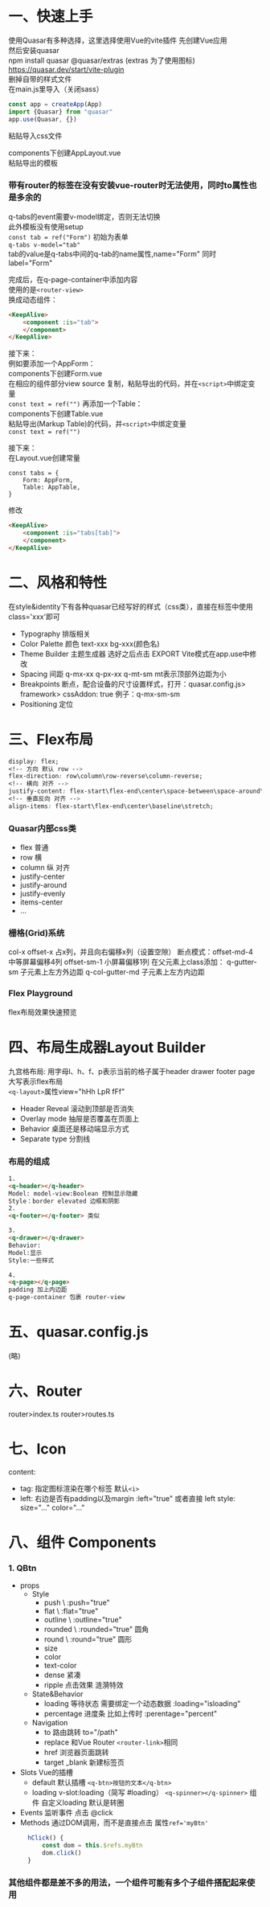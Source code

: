 # 一、快速上手
使用Quasar有多种选择，这里选择使用Vue的vite插件
先创建Vue应用  
然后安装quasar  
npm install quasar @quasar/extras (extras 为了使用图标)  
https://quasar.dev/start/vite-plugin  
删掉自带的样式文件  
在main.js里导入（关闭sass） 
``` typescript
const app = createApp(App)  
import {Quasar} from "quasar"  
app.use(Quasar, {})  
```
粘贴导入css文件  

components下创建AppLayout.vue  
粘贴导出的模板  
### 带有router的标签在没有安装vue-router时无法使用，同时to属性也是多余的


q-tabs的event需要v-model绑定，否则无法切换  
此外模板没有使用setup  
`const tab = ref("Form")` 初始为表单  
`q-tabs v-model="tab"`  
tab的value是q-tabs中间的q-tab的name属性,name="Form" 同时 label="Form"  

完成后，在q-page-container中添加内容  
使用的是`<router-view>`  
换成动态组件：  
```html
<KeepAlive>
    <component :is="tab">
    </component>
</KeepAlive>
```
接下来：  
例如要添加一个AppForm：  
components下创建Form.vue  
在相应的组件部分view source 复制，粘贴导出的代码，并在`<script>`中绑定变量  
`const text = ref("")`
再添加一个Table：  
components下创建Table.vue  
粘贴导出(Markup Table)的代码，并`<script>`中绑定变量  
`const text = ref("")`  

接下来：  
在Layout.vue创建常量  
```
const tabs = {
    Form: AppForm,
    Table: AppTable,
}
```
修改  
```html
<KeepAlive>
    <component :is="tabs[tab]">
    </component>
</KeepAlive>
```

# 二、风格和特性
在style&identity下有各种quasar已经写好的样式（css类），直接在标签中使用class='xxx'即可
- Typography 排版相关
- Color Palette 颜色 text-xxx bg-xxx(颜色名)
- Theme Builder 主题生成器 选好之后点击 EXPORT Vite模式在app.use中修改
- Spacing 间距 q-mx-xx q-px-xx q-mt-sm mt表示顶部外边距为小
- Breakpoints 断点，配合设备的尺寸设置样式，打开：quasar.config.js> framework> cssAddon: true 例子：q-mx-sm-sm
- Positioning 定位

# 三、Flex布局
```css
display: flex;
<!-- 方向 默认 row -->
flex-direction: row\column\row-reverse\column-reverse;
<!-- 横向 对齐 -->
justify-content: flex-start\flex-end\center\space-between\space-around\space-evenly;
<!-- 垂直反向 对齐 -->
align-items: flex-start\flex-end\center\baseline\stretch;
```
### Quasar内部css类
- flex 普通
- row  横
- column 纵
对齐
- justify-center
- justify-around
- justify-evenly
- items-center
- ...

### 栅格(Grid)系统
col-x offset-x 占x列，并且向右偏移x列（设置空隙）
断点模式：offset-md-4 中等屏幕偏移4列 offset-sm-1 小屏幕偏移1列
在父元素上class添加：
q-gutter-sm 子元素上左方外边距
q-col-gutter-md 子元素上左方内边距

### Flex Playground
flex布局效果快速预览

# 四、布局生成器Layout Builder
九宫格布局: 用字母l、h、f、p表示当前的格子属于header drawer footer page  
大写表示flex布局  
`<q-layout>`属性view="hHh LpR fFf"
* Header Reveal 滚动到顶部是否消失
* Overlay mode 抽屉是否覆盖在页面上
* Behavior 桌面还是移动端显示方式
* Separate type 分割线
### 布局的组成
```html
1.
<q-header></q-header>
Model: model-view:Boolean 控制显示隐藏
Style：border elevated 边框和阴影
2.
<q-footer></q-footer> 类似

3.
<q-drawer></q-drawer>
Behavior:
Model:显示
Style:一些样式

4.
<q-page></q-page> 
padding 加上内边距
q-page-container 包裹 router-view
```
# 五、quasar.config.js
(略)

# 六、Router
router>index.ts
router>routes.ts

# 七、Icon
<q-icon name="..."></q-icon>
content: 
* tag: 指定图标渲染在哪个标签 默认`<i>`
* left: 右边是否有padding以及margin :left="true" 或者直接 left
style: size="..." color="..."

# 八、组件 Components
### 1. QBtn
- props
  - Style
    * push \ :push="true"
    * flat \ :flat="true"
    * outline \ :outline="true"
    * rounded \ :rounded="true" 圆角
    * round \ :round="true" 圆形
    * size
    * color
    * text-color
    * dense 紧凑
    * ripple 点击效果 涟漪特效
  - State&Behavior
    * loading 等待状态 需要绑定一个动态数据 :loading="isloading"
    * percentage 进度条 比如上传时 :perentage="percent"
  - Navigation
    * to 路由跳转 to="/path"
    * replace 和Vue Router `<router-link>`相同
    * href 浏览器页面跳转
    * target _blank 新建标签页
- Slots Vue的插槽
  * default 默认插槽 `<q-btn>按钮的文本</q-btn>`
  * loading v-slot:loading（简写 #loading） `<q-spinner></q-spinner>` 组件 自定义loading 默认是转圈
- Events  监听事件 点击 @click
- Methods 通过DOM调用，而不是直接点击 属性`ref='myBtn'`
  ```typescript
    hClick() {
        const dom = this.$refs.myBtn
        dom.click()
    }
  ``` 
### 其他组件都是差不多的用法，一个组件可能有多个子组件搭配起来使用